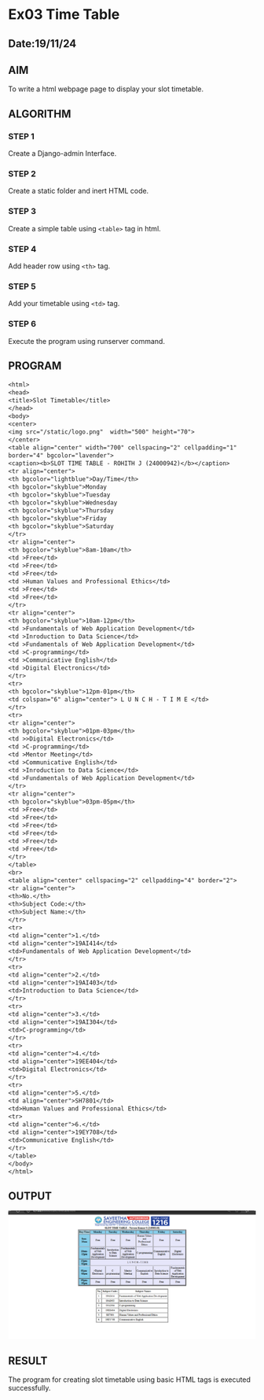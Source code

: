 # Ex03 Time Table
## Date:19/11/24

## AIM
To write a html webpage page to display your slot timetable.

## ALGORITHM
### STEP 1
Create a Django-admin Interface.

### STEP 2
Create a static folder and inert HTML code.

### STEP 3
Create a simple table using ```<table>``` tag in html.

### STEP 4
Add header row using ```<th>``` tag.

### STEP 5
Add your timetable using ```<td>``` tag.

### STEP 6
Execute the program using runserver command.

## PROGRAM
```
<html>
<head>
<title>Slot Timetable</title>
</head>
<body>
<center>
<img src="/static/logo.png"  width="500" height="70">
</center>
<table align="center" width="700" cellspacing="2" cellpadding="1" border="4" bgcolor="lavender">
<caption><b>SLOT TIME TABLE - ROHITH J (24000942)</b></caption>
<tr align="center">
<th bgcolor="lightblue">Day/Time</th>
<th bgcolor="skyblue">Monday
<th bgcolor="skyblue">Tuesday
<th bgcolor="skyblue">Wednesday
<th bgcolor="skyblue">Thursday
<th bgcolor="skyblue">Friday
<th bgcolor="skyblue">Saturday
</tr>
<tr align="center">
<th bgcolor="skyblue">8am-10am</th>
<td >Free</td>
<td >Free</td>
<td >Free</td>
<td >Human Values and Professional Ethics</td>
<td >Free</td>
<td >Free</td>
</tr>
<tr align="center">
<th bgcolor="skyblue">10am-12pm</th>
<td >Fundamentals of Web Application Development</td>
<td >Inroduction to Data Science</td>
<td >Fundamentals of Web Application Development</td>
<td >C-programming</td>
<td >Communicative English</td>
<td >Digital Electronics</td>
</tr>
<tr>
<th bgcolor="skyblue">12pm-01pm</th>
<td colspan="6" align="center"> L U N C H - T I M E </td>
</tr>
<tr>
<tr align="center">
<th bgcolor="skyblue">01pm-03pm</th>
<td >>Digital Electronics</td>
<td >C-programming</td>
<td >Mentor Meeting</td>
<td >Communicative English</td>
<td >Inroduction to Data Science</td>
<td >Fundamentals of Web Application Development</td>
</tr>
<tr align="center">
<th bgcolor="skyblue">03pm-05pm</th>
<td >Free</td>
<td >Free</td>
<td >Free</td>
<td >Free</td>
<td >Free</td>
<td >Free</td>
</tr>
</table>
<br>
<table align="center" cellspacing="2" cellpadding="4" border="2">
<tr align="center">
<th>No.</th>
<th>Subject Code:</th>
<th>Subject Name:</th>
</tr>
<tr>
<td align="center">1.</td>
<td align="center">19AI414</td>
<td>Fundamentals of Web Application Development</td>
</tr>
<tr>
<td align="center">2.</td>
<td align="center">19AI403</td>
<td>Introduction to Data Science</td>
</tr>
<tr>
<td align="center">3.</td>
<td align="center">19AI304</td>
<td>C-programming</td>
</tr>
<tr>
<td align="center">4.</td>
<td align="center">19EE404</td>
<td>Digital Electronics</td>
</tr>
<tr>
<td align="center">5.</td>
<td align="center">SH7801</td>
<td>Human Values and Professional Ethics</td>
<tr>
<td align="center">6.</td>
<td align="center">19EY708</td>
<td>Communicative English</td>
</tr>
</table>
</body>
</html>   

```
## OUTPUT
![alt text](<Screenshot 2024-12-02 094504.png>)

## RESULT
The program for creating slot timetable using basic HTML tags is executed successfully.
